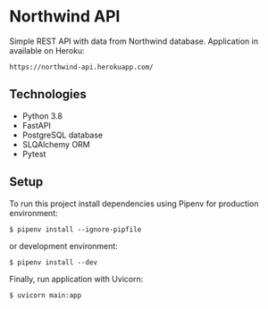 # Northwind API

Simple REST API with data from Northwind database. Application in available on Heroku:

`https://northwind-api.herokuapp.com/`

## Technologies

* Python 3.8
* FastAPI
* PostgreSQL database
* SLQAlchemy ORM
* Pytest

## Setup

To run this project install dependencies using Pipenv for production environment:

`$ pipenv install --ignore-pipfile`

or development environment:

`$ pipenv install --dev`

Finally, run application with Uvicorn:

`$ uvicorn main:app`
